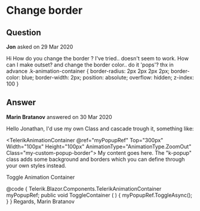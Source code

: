 # Change border

## Question

**Jon** asked on 29 Mar 2020

Hi How do you change the border ? I've tried.. doesn't seem to work. How can I make outset? and change the border color.. do it 'pops'? thx in advance .k-animation-container { border-radius: 2px 2px 2px 2px; border-color: blue; border-width: 2px; position: absolute; overflow: hidden; z-index: 100 }

## Answer

**Marin Bratanov** answered on 30 Mar 2020

Hello Jonathan, I'd use my own Class and cascade trough it, something like: <style>.my-custom-popup-border {
border: 3 px solid red;
background: yellow;
}
</style>

<TelerikAnimationContainer @ref="myPopupRef" Top="300px" Width="100px" Height="100px" AnimationType="AnimationType.ZoomOut" Class="my-custom-popup-border">
My content goes here. The "k-popup" class adds some background and borders which you can define through your own styles instead.
</TelerikAnimationContainer>

<TelerikButton OnClick="@ToggleContainer">Toggle Animation Container</TelerikButton>

@code {
Telerik.Blazor.Components.TelerikAnimationContainer myPopupRef; public void ToggleContainer ( ) {
myPopupRef.ToggleAsync();
}
} Regards, Marin Bratanov
